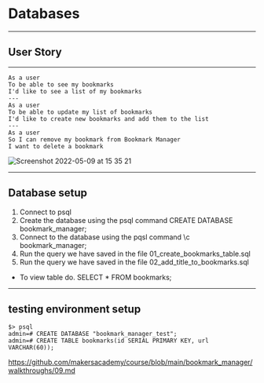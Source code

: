 # Databases
---

## User Story
---
```
As a user
To be able to see my bookmarks
I'd like to see a list of my bookmarks
---
As a user
To be able to update my list of bookmarks
I'd like to create new bookmarks and add them to the list
---
As a user
So I can remove my bookmark from Bookmark Manager
I want to delete a bookmark
```



![Screenshot 2022-05-09 at 15 35 21](https://user-images.githubusercontent.com/58693804/167434450-912649f8-b31b-4554-95ba-abf046ecfc24.png)


------------------

## Database setup
1. Connect to psql
2. Create the database using the psql command CREATE DATABASE bookmark_manager;
3. Connect to the database using the pqsl command \c bookmark_manager;
4. Run the query we have saved in the file 01_create_bookmarks_table.sql
5. Run the query we have saved in the file 02_add_title_to_bookmarks.sql

* To view table do. SELECT * FROM bookmarks;

------------------

## testing environment setup
```
$> psql
admin=# CREATE DATABASE "bookmark_manager_test";
admin=# CREATE TABLE bookmarks(id SERIAL PRIMARY KEY, url VARCHAR(60));
```

https://github.com/makersacademy/course/blob/main/bookmark_manager/walkthroughs/09.md

